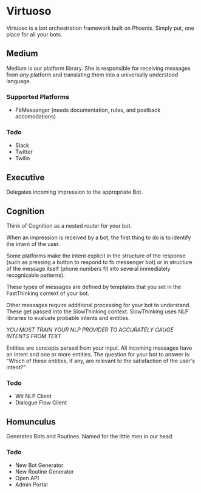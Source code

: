 # Virtuoso

Virtuoso is a bot orchestration framework built on Phoenix. Simply put, one place for all your bots.

## Medium
Medium is our platform library. She is responsible for receiving messages from *any* platform and translating them into a universally understood language.

### Supported Platforms
- FbMessenger (needs documentation, rules, and postback accomodations)

### Todo
- Slack
- Twitter
- Twilio

## Executive
Delegates incoming impression to the appropriate Bot.

## Cognition
Think of Cognition as a nested router for your bot.

When an impression is received by a bot, the first thing to do is to identify the intent of the user.

Some platforms make the intent explicit in the structure of the response (such as pressing a button to respond to fb messenger bot) or in structure of the message itself (phone numbers fit into several immediately recognizable patterns).

These types of messages are defined by templates that you set in the FastThinking context of your bot.

Other messages require additional processing for your bot to understand. These get passed into the SlowThinking context. SlowThinking uses NLP libraries to evaluate probable intents and entities.

*YOU MUST TRAIN YOUR NLP PROVIDER TO ACCURATELY GAUGE INTENTS FROM TEXT*

Entities are concepts parsed from your input. All incoming messages have an intent and one or more entities. The question for your bot to answer is: "Which of these entities, if any, are relevant to the satisfaction of the user's intent?"

### Todo
- Wit NLP Client
- Dialogue Flow Client

## Homunculus
Generates Bots and Routines. Named for the little men in our head.

### Todo
- New Bot Generator
- New Routine Generator
- Open API
- Admin Portal
